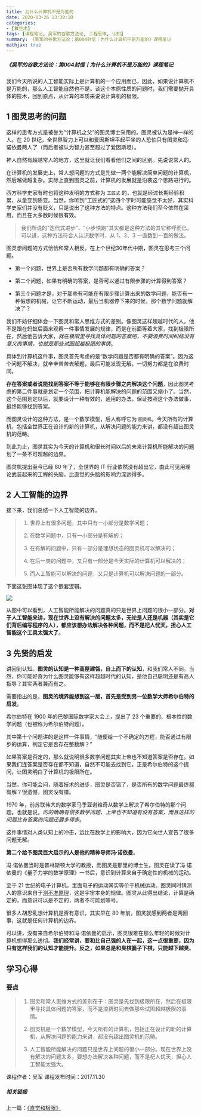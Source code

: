 ```yaml
---
title: 为什么计算机不是万能的
date: 2020-03-26 13:39:18
categories:
- [舞空术]
tags: [课程笔记, 吴军的谷歌方法论, 工程思维, 认知]
summary: 《吴军的谷歌方法论：第004封信丨为什么计算机不是万能的》课程笔记
mathjax: true
---
```


##### 《吴军的谷歌方法论：第004封信丨为什么计算机不是万能的》课程笔记

我们今天所说的人工智能实际上是计算机的一个应用而已，因此，如果说计算机不是万能的，那么人工智能自然也不是。谈这个本原性质的问题时，我们需要抛开具体的技术，回到原点，从计算的本质来说说计算机的极限。

## 1 图灵思考的问题

这样的思考方式是被誉为“计算机之父”的图灵博士采用的。图灵被认为是神一样的人。在 20 世纪，全世界智力上可以和爱因斯坦平起平坐的人恐怕只有图灵和冯·诺依曼两人了（而后者被认为智力甚至超过了爱因斯坦）。

神人自然有超越常人的地方，这里就让我们看看他们之间的区别。先说说常人的。

在计算机的发展史上，常人想问题的方式是先做一两个能解决简单问题的计算机，然后越做越复杂。实际上直到图灵之前，计算机的发展就是沿袭这个思路进行的。

西方科学史家有时也将这种发明的方式称为 `工匠式` 的，也就是经过长期经验积累，从量变到质变。当然，你听到“工匠式的”这四个字时可能感觉不太好，其实科学史家们并没有贬义，只是说出了这种方法的特点。这种方法我们至今依然在采用，而且在大多数时候很有效。

> 我们所说的“迭代式进步”、“小步快跑”其实都是这种方法的其它称呼而已。可以讲，这种方法符合人认识数字时，从 1、2、3 一直数到一百的做法。

图灵想问题的方式恰恰和常人相反。在上个世纪30年代中期，图灵在思考三个问题。

* 第一个问题，世界上是否所有数学问题都有明确的答案？

* 第二个问题，如果有明确的答案，是否可以通过有限步骤的计算得到答案？

* 第三个问题才是，对于那些有可能在有限步骤计算出来的数学问题，能否有一种假想的机械，让它不断运动，最后当机器停下来的时候，那个数学问题就解决了？

我们不妨仔细体会一下图灵和常人思维方式的差别。像图灵这样超越时代的人，他不是跟在蚂蚁后面来观察一件事情发展的规律，而是在前面等着大家，找到极限所在，然后他告诉大家，*就在极限里寻找具体问题的答案吧，不要浪费时间纠结没有意义的事情，也就是那些试图超越极限的事情*。

具体到计算机这件事，图灵首先考虑的是“数学问题是否都有明确的答案”。因为这个问题不解决，就辛辛苦苦去解题，最后可能发现无解，一切努力都是在浪费时间。

**存在答案或者说能找到答案不等于能够在有限步骤之内解决这个问题**，因此图灵考虑的第二件事就是划定一个范围，把计算机能解决的问题的范围又缩小了。当然，这个范围划定以后，就要设计一种有效的，通用的办法，保证按照这个办法做事，最终能够找到答案。

而图灵设计的这种方法，是一个数学模型，后人称呼它为 `图灵机`。今天所有的计算机，包括全世界正在设计的新的计算机，从解决问题的能力来讲，都没有超出图灵机的范畴。

到此为止，图灵其实为今天的计算机和很长时间以后的未来计算机所能解决的问题划了一条不可超越的边界。

图灵机提出至今已经 80 年了，全世界的 IT 行业依然没有超出它，由此可见用理论武装起来的工程的头脑，比直觉的头脑的影响力深远得多。

## 2 人工智能的边界

接下来，我们总结一下人工智能的边界。

> 1. 世界上有很多问题，其中只有一小部分是数学问题；
>
> 2. 在数学问题中，只有一小部分是有解的；
>
> 3. 在有解的问题中，只有一部分是理想状态的图灵机可以解决的；
>
> 4. 在后一类的问题中，又只有一部分是今天实际的计算机可以解决的；
>
> 5. 而人工智能可以解决的问题，又只是计算机可以解决问题的一部分。

下面这张图体现了这个嵌套逻辑。

![](http://static.sunyt.site/ren-gong-zhi-neng-neng-jie-jue-de-wen-ti.png)

从图中可以看到，人工智能所能解决的问题真的只是世界上问题的很小一部分。**对于人工智能来讲，现在世界上没有解决的问题太多，无论是人还是机器（其实是它们背后编写程序的人），都应该想办法解决各种问题，而不是杞人忧天，担心人工智能这个工具太强大了**。

## 3 先贤的启发

讲回到认知。**图灵的认知是一种高屋建瓴，自上而下的认知**，和我们常人不同。当然，你可能好奇为什么图灵能够有这样超越时代的认知，是他自己聪明还是有高人指导？其实两者兼而有之。

需要指出的是，**图灵的境界能想到这一层，首先是受到另一位数学大师希尔伯特的启发**。

希尔伯特在 1900 年的巴黎国际数学家大会上，提出了 23 个重要的、根本性的数学问题（也被称为希尔伯特问题）。

其中第十个问题讲的是这样一件事情，“随便给一个不确定的方程，能否通过有限步的运算，判定它是否存在整数解？”

如果答案是否定的，那么就说明很多数学问题其实上帝也不知道答案是否存在。如果我们连答案是否存在都不知道，自然不可能去找到它。正是希尔伯特的这个提问，让图灵明白了计算机的极限所在。

当然，你可能会问，随着技术的进步，图灵是否错了，是否所有的数学问题最终都有解？很遗憾，图灵没有错。

1970 年，前苏联伟大的数学家马季亚谢维奇从数学上解决了希尔伯特的那个问题。也就是说，*的的确确有很多数学问题，上帝也不知道有没有答案，而且这样的问题比有答案的问题还要多得多*。

这件事情对人类认知上的冲击，远比在数学上的影响大，因为它向世人宣告了很多问题无解。

**第二个给予图灵巨大启示的人是他的精神导师冯∙诺依曼**。

冯∙诺依曼当时是普林斯顿大学的教授，而图灵是那里的博士生。图灵在读了冯∙诺依曼的《量子力学的数学原理》一书后，意识到计算来自于确定性的机械的运动。

至于 21 世纪的电子计算机，里面电子的运动其实等价于机械运动。图灵同时猜测人的意识来自于[测不准原理](/tools/knowledge-handbook/#uncertainty-principle)，这是宇宙本身的规律。图灵从此得出结论，计算是确定的，而意识可以是不定的，两者不可能划等号。

很多人胡思乱想计算机是否有意识，其实早在 80 年前，图灵就感到两者是两回事，这就是任何计算机的边界。

可以讲，没有来自希尔伯特和冯∙诺依曼的启示，图灵很难在那么年轻的时候对计算机想得那么透彻。**我们经常讲，要和比自己强的人在一起，这一点很重要，因为只有这样我们的认知才能提升。反之，如果总是和臭棋篓子下棋，只能越下越臭**。

## 学习心得

### 要点

> 1. 图灵和常人思维方式的差别在于：图灵是先找到极限所在，然后在极限里寻找具体问题的答案，而不是浪费时间去做那些试图超越极限的事情。
>
> 2. 图灵机是一个数学模型，今天所有的计算机，包括正在设计的新的计算机，从解决问题的能力来讲，都没有超出图灵机的范畴。
>
> 3. 人工智能所能解决的问题只是世界上问题的很小一部分。现在世界上没有解决的问题太多，要想办法解决各种问题，而不是杞人忧天，担心人工智能太强大。


课程作者：吴军
课程发布时间：2017.11.30

##### 相关链接

上一篇：[《直觉和极限》](/online-course-notes/wu-jun-de-gu-ge-fang-fa-lun/20171129_di-003-feng-xin-gong-cheng-si-wei-zhi-jue-he-ji-xian/)
